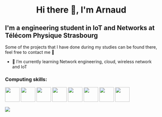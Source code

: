 # <p align="center"> Hi there 👋, I'm Arnaud

## I'm a engineering student in IoT and Networks at Télécom Physique Strasbourg

Some of the projects that I have done during my studies can be found there, feel free to contact me 🙂 </p>

- 🌱 I’m currently learning Network engineering, cloud, wireless network and IoT

### Computing skills:

<img src="https://upload.wikimedia.org/wikipedia/commons/1/19/C_Logo.png" width="48"> <img src="https://upload.wikimedia.org/wikipedia/commons/thumb/1/18/ISO_C%2B%2B_Logo.svg/1822px-ISO_C%2B%2B_Logo.svg.png" width="48"> <img src="https://upload.wikimedia.org/wikipedia/commons/thumb/c/c3/Python-logo-notext.svg/1869px-Python-logo-notext.svg.png" width="48"> <img src="https://seeklogo.com/images/J/java-logo-7F8B35BAB3-seeklogo.com.png" width="48"> <img src="https://bashlogo.com/img/symbol/png/monochrome_light.png" width="48"> <img src="https://upload.wikimedia.org/wikipedia/commons/thumb/5/5b/Arduino_Logo_Registered.svg/1200px-Arduino_Logo_Registered.svg.png" width="48"> <img src="https://upload.wikimedia.org/wikipedia/fr/thumb/6/62/MySQL.svg/1200px-MySQL.svg.png" width="48"> <img src="https://www.niagaramarketplace.com/media/catalog/product/cache/8272e5d606ba848a87db29108f4efa34/m/a/marketplace_icons_13_.png" width="48">


<img src="https://github-readme-stats.vercel.app/api/top-langs/?username=louciaul"/>


<!--
**Louciaul/Louciaul** is a ✨ _special_ ✨ repository because its `README.md` (this file) appears on your GitHub profile.

Here are some ideas to get you started:

- 🔭 I’m currently working on ...
- 🌱 I’m currently learning ...
- 👯 I’m looking to collaborate on ...
- 🤔 I’m looking for help with ...
- 💬 Ask me about ...
- 📫 How to reach me: ...
- 😄 Pronouns: ...
- ⚡ Fun fact: ...
-->
